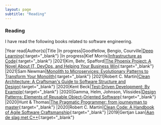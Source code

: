 ```yaml
---
layout: page
subtitle: "Reading"
---
```


### Reading

I have read the following books related to software engineering.

|Year read|Author(s)|Title
|In progress|Goodfellow, Bengio, Courville|[Deep Learning](http://www.worldcat.org/oclc/1039124561){:target="_blank"}
|In progress|Kief Morris|[Infrastructure as Code](http://www.worldcat.org/oclc/1238064565){:target="_blank"}
|2021|Kim, Behr, Spafford|[The Phoenix Project: A Novel About IT, DevOps, and Helping Your Business Win](http://www.worldcat.org/oclc/1043022026){:target="_blank"}
|2021|Sam Newman|[Monolith to Microservices: Evolutionary Patterns to Transform Your Monolith](http://www.worldcat.org/oclc/1225960676){:target="_blank"}
|2021|Robert C. Martin|[Clean Architecture: A Craftsman's Guide to Software Structure and Design](http://www.worldcat.org/oclc/1012608195){:target="_blank"}
|2020|Kent Beck|[Test-Driven Development: By Example](http://www.worldcat.org/oclc/1041262122){:target="_blank"}
|2020|Gamma, Helm, Johnson, Vlissides|[Design Patterns: Elements of Reusable Object-Oriented Software](http://www.worldcat.org/oclc/961356420){:target="_blank"}
|2020|Hunt & Thomas|[The Pragmatic Programmer: from journeyman to master](http://www.worldcat.org/oclc/918899734){:target="_blank"}
|2020|Robert C. Martin|[Clean Code: A Handbook of Agile Software Craftsmanship](http://www.worldcat.org/oclc/968264214){:target="_blank"}
|2019|Gertjan Laan|[Aan de slag met C++](http://www.worldcat.org/oclc/992966118){:target="_blank"}
